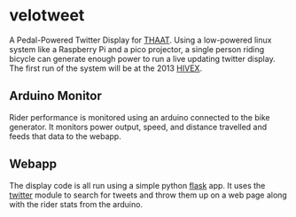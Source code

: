 velotweet
=========

A Pedal-Powered Twitter Display for [THAAT](http://www.thaat.coop/).  Using a low-powered linux system 
like a Raspberry Pi and a pico projector, a single person riding bicycle can
generate enough power to run a live updating twitter display.  The first run of
the system will be at the 2013
[HIVEX](www.hamiltonhive.ca/event/hivex).

Arduino Monitor
---------------
Rider performance is monitored using an arduino connected to the bike generator.
It monitors power output, speed, and distance travelled and feeds that data to
the webapp.

Webapp
------
The display code is all run using a simple python
[flask](http://flask.pocoo.org/) app.  It uses the
[twitter](https://github.com/sixohsix/twitter) module to search for tweets and
throw them up on a web page along with the rider stats from the arduino.
